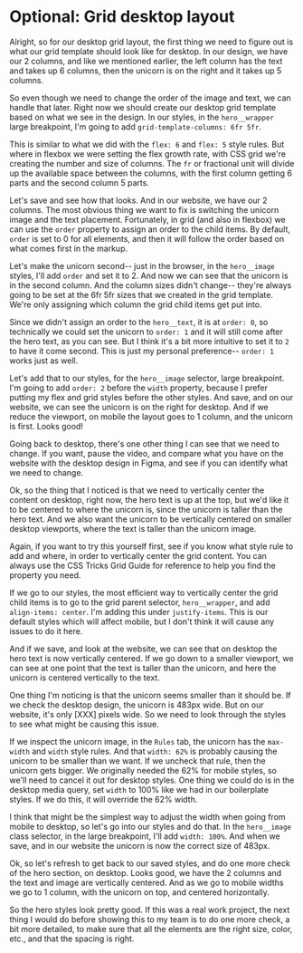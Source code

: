 # Optional: Grid desktop layout

Alright, so for our desktop grid layout, the first thing we need to figure out is what our grid template should look like for desktop. In our design, we have our 2 columns, and like we mentioned earlier, the left column has the text and takes up 6 columns, then the unicorn is on the right and it takes up 5 columns.

So even though we need to change the order of the image and text, we can handle that later. Right now we should create our desktop grid template based on what we see in the design. In our styles, in the `hero__wrapper` large breakpoint, I'm going to add `grid-template-columns: 6fr 5fr`.

This is similar to what we did with the `flex: 6` and `flex: 5` style rules. But where in flexbox we were setting the flex growth rate, with CSS grid we're creating the number and size of columns. The `fr` or fractional unit will divide up the available space between the columns, with the first column getting 6 parts and the second column 5 parts.

Let's save and see how that looks. And in our website, we have our 2 columns. The most obvious thing we want to fix is switching the unicorn image and the text placement. Fortunately, in grid (and also in flexbox) we can use the `order` property to assign an order to the child items. By default, `order` is set to 0 for all elements, and then it will follow the order based on what comes first in the markup.

Let's make the unicorn second-- just in the browser, in the `hero__image` styles, I'll add `order` and set it to 2. And now we can see that the unicorn is in the second column. And the column sizes didn't change-- they're always going to be set at the 6fr 5fr sizes that we created in the grid template. We're only assigning which column the grid child items get put into.

Since we didn't assign an order to the `hero__text`, it is at `order: 0`, so technically we could set the unicorn to `order: 1` and it will still come after the hero text, as you can see. But I think it's a bit more intuitive to set it to `2` to have it come second. This is just my personal preference-- `order: 1` works just as well.

Let's add that to our styles, for the `hero__image` selector, large breakpoint. I'm going to add `order: 2` before the `width` property, because I prefer putting my flex and grid styles before the other styles. And save, and on our website, we can see the unicorn is on the right for desktop. And if we reduce the viewport, on mobile the layout goes to 1 column, and the unicorn is first. Looks good!

Going back to desktop, there's one other thing I can see that we need to change. If you want, pause the video, and compare what you have on the website with the desktop design in Figma, and see if you can identify what we need to change.

Ok, so the thing that I noticed is that we need to vertically center the content on desktop, right now, the hero text is up at the top, but we'd like it to be centered to where the unicorn is, since the unicorn is taller than the hero text. And we also want the unicorn to be vertically centered on smaller desktop viewports, where the text is taller than the unicorn image.

Again, if you want to try this yourself first, see if you know what style rule to add and where, in order to vertically center the grid content. You can always use the CSS Tricks Grid Guide for reference to help you find the property you need.

If we go to our styles, the most efficient way to vertically center the grid child items is to go to the grid parent selector, `hero__wrapper`, and add `align-items: center`. I'm adding this under `justify-items`. This is our default styles which will affect mobile, but I don't think it will cause any issues to do it here.

And if we save, and look at the website, we can see that on desktop the hero text is now vertically centered. If we go down to a smaller viewport, we can see at one point that the text is taller than the unicorn, and here the unicorn is centered vertically to the text.

One thing I'm noticing is that the unicorn seems smaller than it should be. If we check the desktop design, the unicorn is 483px wide. But on our website, it's only [XXX] pixels wide. So we need to look through the styles to see what might be causing this issue.

If we inspect the unicorn image, in the `Rules` tab, the unicorn has the `max-width` and `width` style rules. And that `width: 62%` is probably causing the unicorn to be smaller than we want. If we uncheck that rule, then the unicorn gets bigger. We originally needed the 62% for mobile styles, so we'll need to cancel it out for desktop styles. One thing we could do is in the desktop media query, set `width` to 100% like we had in our boilerplate styles. If we do this, it will override the 62% width.

I think that might be the simplest way to adjust the width when going from mobile to desktop, so let's go into our styles and do that. In the `hero__image` class selector, in the large breakpoint, I'll add `width: 100%`. And when we save, and in our website the unicorn is now the correct size of 483px.

Ok, so let's refresh to get back to our saved styles, and do one more check of the hero section, on desktop. Looks good, we have the 2 columns and the text and image are vertically centered. And as we go to mobile widths we go to 1 column, with the unicorn on top, and centered horizontally.

So the hero styles look pretty good. If this was a real work project, the next thing I would do before showing this to my team is to do one more check, a bit more detailed, to make sure that all the elements are the right size, color, etc., and that the spacing is right.
